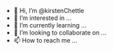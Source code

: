 - 👋 Hi, I’m @kirstenChettle
- 👀 I’m interested in ...
- 🌱 I’m currently learning ...
- 💞️ I’m looking to collaborate on ...
- 📫 How to reach me ...

<!---
kirstenChettle/kirstenChettle is a ✨ special ✨ repository because its `README.md` (this file) appears on your GitHub profile.
You can click the Preview link to take a look at your changes.
--->
